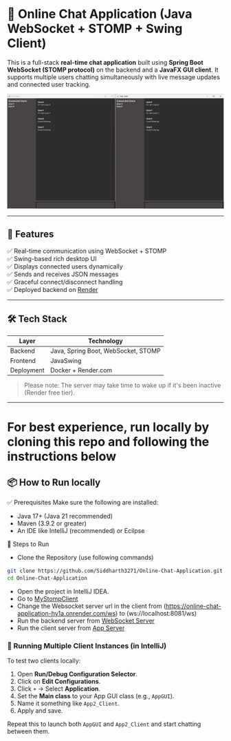 # 💬 Online Chat Application (Java WebSocket + STOMP + Swing Client)

This is a full-stack **real-time chat application** built using **Spring Boot WebSocket (STOMP protocol)** on the backend and a **JavaFX GUI client**. It supports multiple users chatting simultaneously with live message updates and connected user tracking.

![Chat App Screenshot](src/main/java/com/siddh/Online_Chat_Application/assests/WorkingImage.png)

---

## 🚀 Features

✅ Real-time communication using WebSocket + STOMP  
✅ Swing-based rich desktop UI  
✅ Displays connected users dynamically  
✅ Sends and receives JSON messages  
✅ Graceful connect/disconnect handling  
✅ Deployed backend on [Render](https://online-chat-application-hy1a.onrender.com)  

---

## 🛠️ Tech Stack

| Layer     | Technology                          |
|-----------|--------------------------------------|
| Backend   | Java, Spring Boot, WebSocket, STOMP |
| Frontend  | JavaSwing       |
| Deployment| Docker + Render.com                 |

> Please note: The server may take time to wake up if it's been inactive (Render free tier).
---
# For best experience, run locally by cloning this repo and following the instructions below
## 📦 How to Run locally

✅ Prerequisites
Make sure the following are installed:

- Java 17+ (Java 21 recommended)
- Maven (3.9.2 or greater)
- An IDE like IntelliJ (recommended) or Ecilpse

🚦 Steps to Run

- Clone the Repository (use following commands)
  
```bash
git clone https://github.com/Siddharth3271/Online-Chat-Application.git
cd Online-Chat-Application
```

- Open the project in IntelliJ IDEA.
- Go to [MyStompClient](src/main/java/com/siddh/Online_Chat_Application/client/MyStompClient.java)
- Change the Websocket server url in the client from (https://online-chat-application-hy1a.onrender.com/ws) to (ws://localhost:8081/ws)
- Run the backend server from [WebSocket Server](src/main/java/com/siddh/Online_Chat_Application/OnlineChatApplication.java)
- Run the client server from [App Server](src/main/java/com/siddh/Online_Chat_Application/client/App.java)

### 🧪 Running Multiple Client Instances (in IntelliJ)

To test two clients locally:

1. Open **Run/Debug Configuration Selector**.
2. Click on **Edit Configurations**.
3. Click `+` → Select **Application**.
4. Set the **Main class** to your App GUI class (e.g., `AppGUI`).
5. Name it something like `App2_Client`.
6. Apply and save.

Repeat this to launch both `AppGUI` and `App2_Client` and start chatting between them.




